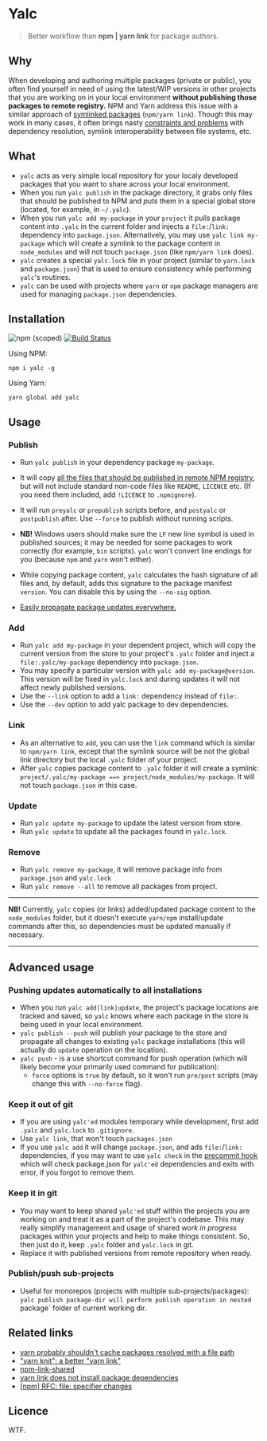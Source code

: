 # Yalc

> Better workflow than **npm | yarn link** for package authors.

## Why

When developing and authoring multiple packages (private or public), you often find yourself in need of using the latest/WIP versions in other projects that you are working on in your local environment **without publishing those packages to remote registry.** NPM and Yarn address this issue with a similar approach of [symlinked packages](https://docs.npmjs.com/cli/link) (`npm/yarn link`). Though this may work in many cases, it often brings nasty [constraints and problems](https://github.com/yarnpkg/yarn/issues/1761#issuecomment-259706202) with dependency resolution, symlink interoperability between file systems, etc.

## What

- `yalc` acts as very simple local repository for your localy developed packages that you want to share across your local environment.
- When you run `yalc publish` in the package directory, it grabs only files that should be published to NPM and *puts* them in a special global store (located, for example, in  `~/.yalc`). 
- When you run `yalc add my-package` in your `project` it *pulls* package content into `.yalc` in the current folder and injects a `file:`/`link:` dependency into `package.json`. Alternatively, you may use `yalc link my-package` which will create a symlink to the package content in `node_modules` and will not touch `package.json` (like `npm/yarn link` does).
-  `yalc` creates a special `yalc.lock` file in your project (similar to `yarn.lock` and `package.json`) that is used to ensure consistency while performing `yalc`'s routines.
- `yalc` can be used with projects where `yarn` or `npm` package managers are used 
for managing `package.json` dependencies.

## Installation

![npm (scoped)](https://img.shields.io/npm/v/yalc.svg?maxAge=86400) [![Build Status](https://travis-ci.org/whitecolor/yalc.svg?branch=master)](https://travis-ci.org/whitecolor/yalc)

Using NPM:

```
npm i yalc -g
```

Using Yarn:

```
yarn global add yalc
```

## Usage

### Publish
- Run `yalc publish` in your dependency package `my-package`. 
- It will copy [all the files that should be published in remote NPM registry](https://docs.npmjs.com/files/package.json#files), but will not include standard non-code files like `README`, `LICENCE` etc. (If you need them included, add `!LICENCE` to `.npmignore`).
- It will run `preyalc` or `prepublish` scripts before, and `postyalc` or `postpublish` after. Use `--force` to publish without running scripts.

- **NB!** Windows users should make sure the `LF` new line symbol is used in published sources; it may be needed for some packages to work correctly (for example, `bin` scripts). `yalc` won't convert line endings for you (because `npm` and `yarn` won't either).

- While copying package content, `yalc` calculates the hash signature of all files and, by default, adds this signature to the package manifest `version`. You can disable this by using the `--no-sig` option.

- [Easily propagate package updates everywhere.](#pushing-updates-automatically-to-all-installations)

### Add
- Run `yalc add my-package` in your dependent project, which
will copy the current version from the store to your project's `.yalc` folder and inject a `file:.yalc/my-package` dependency into `package.json`.
- You may specify a particular version with `yalc add my-package@version`. This version will be fixed in `yalc.lock` and during updates it will not affect newly published versions.
- Use the `--link` option to add a `link:` dependency instead of `file:`.
- Use the `--dev` option to add yalc package to dev dependencies.

### Link
-  As an alternative to `add`, you can use the `link` command which is similar to `npm/yarn link`, except that the symlink source will be not the global link directory but the local `.yalc` folder of your project. 
- After `yalc` copies package content to `.yalc` folder it will create a symlink:
`project/.yalc/my-package ==> project/node_modules/my-package`. It will not touch `package.json` in this case.

### Update
- Run `yalc update my-package` to update the latest version from store.
- Run `yalc update` to update all the packages found in `yalc.lock`.
  
### Remove
 - Run `yalc remove my-package`, it will remove package info from `package.json` and `yalc.lock`
 - Run `yalc remove --all` to remove all packages from project.

----

**NB!** Currently, `yalc` copies (or links) added/updated package content to the `node_modules` folder, but it doesn't execute `yarn/npm` install/update commands after this, so dependencies must be updated manually if necessary.

----

## Advanced usage

### Pushing updates automatically to all installations

- When you run `yalc add|link|update`, the project's package locations are tracked and saved, so `yalc` knows where each package in the store is being used in your local environment.
- `yalc publish --push` will publish your package to the store and propagate all changes to existing `yalc` package installations (this will actually do `update` operation on the location).
- `yalc push` - is a use shortcut command for push operation (which will likely become your primarily used command for publication):
  - `force` options is `true` by default, so it won't run `pre/post` scripts (may change this with `--no-force` flag).

### Keep it out of git
- If you are using `yalc'ed` modules temporary while development, first add `.yalc` and `yalc.lock` to `.gitignore`.
- Use `yalc link`, that won't touch `packages.json`
- If you use `yalc add` it will change `package.json`, and ads `file:`/`link:` dependencies, if you may want to use `yalc check` in the [precommit hook](https://github.com/typicode/husky) which will check package.json for `yalc'ed` dependencies and exits with error, if you forgot to remove them.

### Keep it in git
- You may want to keep shared `yalc'ed` stuff within the projects you are working on and treat it as a part of the project's codebase. This may really simplify management and usage of shared *work in progress* packages within your projects and help to make things consistent. So, then just do it, keep `.yalc` folder and `yalc.lock` in git. 
- Replace it with published versions from remote repository when ready.

### Publish/push sub-projects

- Useful for monorepos (projects with multiple sub-projects/packages): `yalc publish package-dir will perform publish operation in nested `package` folder of current working dir.


## Related links

- [yarn probably shouldn't cache packages resolved with a file path](https://github.com/yarnpkg/yarn/issues/2165)
- ["yarn knit": a better "yarn link"](https://github.com/yarnpkg/yarn/issues/1213)
- [npm-link-shared](https://github.com/OrKoN/npm-link-shared)
- [yarn link does not install package dependencies](https://github.com/yarnpkg/yarn/issues/2914)
- [[npm] RFC: file: specifier changes](https://github.com/npm/npm/pull/15900)

## Licence

WTF.
